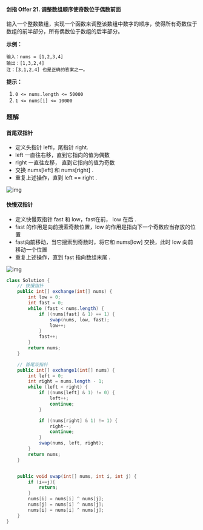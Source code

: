 #### 剑指 Offer 21. 调整数组顺序使奇数位于偶数前面

输入一个整数数组，实现一个函数来调整该数组中数字的顺序，使得所有奇数位于数组的前半部分，所有偶数位于数组的后半部分。

**示例：**

```shell
输入：nums = [1,2,3,4]
输出：[1,3,2,4] 
注：[3,1,2,4] 也是正确的答案之一。
```

**提示：**

1. `0 <= nums.length <= 50000`
2. `1 <= nums[i] <= 10000`

### 题解

#### 首尾双指针

* 定义头指针 leftl，尾指针 right.
* left 一直往右移，直到它指向的值为偶数
* right 一直往左移， 直到它指向的值为奇数
* 交换 nums[left] 和 nums[right] .
* 重复上述操作，直到 left == right .

![img](http://gitlab.wsh-study.com/xp-study/LeeteCode/blob/master/双指针/images/调整数组顺序使奇数位于偶数前面/1.gif)

#### 快慢双指针

- 定义快慢双指针 fast 和 low，fast在前， low 在后 .
- fast 的作用是向前搜索奇数位置，low 的作用是指向下一个奇数应当存放的位置
- fast向前移动，当它搜索到奇数时，将它和 nums[low] 交换，此时 low 向前移动一个位置 
- 重复上述操作，直到 fast 指向数组末尾 .

![img](http://gitlab.wsh-study.com/xp-study/LeeteCode/blob/master/双指针/images/调整数组顺序使奇数位于偶数前面/2.gif)

```java
class Solution {
    // 快慢指针
    public int[] exchange(int[] nums) {
        int low = 0;
        int fast = 0;
        while (fast < nums.length) {
            if ((nums[fast] & 1) == 1) {
                swap(nums, low, fast);
                low++;
            }
            fast++;
        }
        return nums;
    }

    // 首尾双指针
    public int[] exchange1(int[] nums) {
        int left = 0;
        int right = nums.length - 1;
        while (left < right) {
            if ((nums[left] & 1) != 0) {
                left++;
                continue;
            }

            if ((nums[right] & 1) != 1) {
                right--;
                continue;
            }
            swap(nums, left, right);
        }
        return nums;
    }


    public void swap(int[] nums, int i, int j) {
        if (i==j){
            return;
        }
        nums[i] = nums[i] ^ nums[j];
        nums[j] = nums[i] ^ nums[j];
        nums[i] = nums[i] ^ nums[j];
    }
}
```

